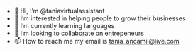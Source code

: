 - 👋 Hi, I’m @taniavirtualassistant
- 👀 I’m interested in helping people to grow their businesses
- 🌱 I’m currently learning languages
- 💞️ I’m looking to collaborate on entrepeneurs
- 📫 How to reach me my email is tania_ancamil@live.com

<!---
taniavirtualassistant/taniavirtualassistant is a ✨ special ✨ repository because its `README.md` (this file) appears on your GitHub profile.
You can click the Preview link to take a look at your changes.
--->
